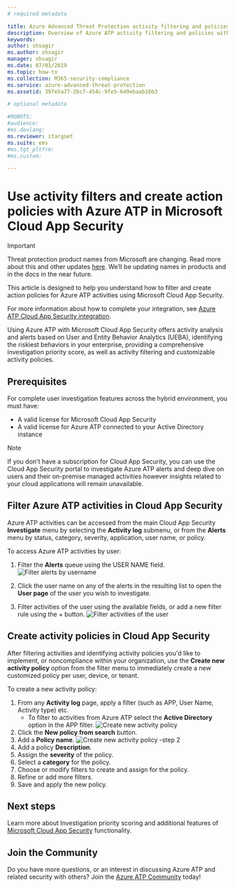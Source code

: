 ```yaml
---
# required metadata

title: Azure Advanced Threat Protection activity filtering and policies in Microsoft Cloud App Security
description: Overview of Azure ATP activity filtering and policies with Microsoft Cloud App Security.
keywords:
author: shsagir
ms.author: shsagir
manager: shsagir
ms.date: 07/01/2019
ms.topic: how-to
ms.collection: M365-security-compliance
ms.service: azure-advanced-threat-protection
ms.assetid: 397e5a77-2bc7-454c-9fe5-649ebaab16b3

# optional metadata

#ROBOTS:
#audience:
#ms.devlang:
ms.reviewer: itargoet
ms.suite: ems
#ms.tgt_pltfrm:
#ms.custom:

---
```


# Use activity filters and create action policies with Azure ATP in Microsoft Cloud App Security

> [!IMPORTANT]
> Threat protection product names from Microsoft are changing. Read more about this and other updates [here](https://www.microsoft.com/security/blog/?p=91813).  We’ll be updating names in products and in the docs in the near future.

This article is designed to help you understand how to filter and create action policies for Azure ATP activities using Microsoft Cloud App Security.

For more information about how to complete your integration, see [Azure ATP Cloud App Security integration](/cloud-app-security/aatp-integration).

Using Azure ATP with Microsoft Cloud App Security offers activity analysis and alerts based on User and Entity Behavior Analytics (UEBA), identifying the riskiest behaviors in your enterprise, providing a comprehensive investigation priority score, as well as activity filtering and customizable activity policies.

## Prerequisites

For complete user investigation features across the hybrid environment, you must have:

- A valid license for Microsoft Cloud App Security
- A valid license for Azure ATP connected to your Active Directory instance

>[!NOTE]
>If you don't have a subscription for Cloud App Security, you can use the Cloud App Security portal to investigate Azure ATP alerts and deep dive on users and their on-premise managed activities however insights related to your cloud applications will remain unavailable.

## Filter Azure ATP activities in Cloud App Security

Azure ATP activities can be accessed from the main Cloud App Security **Investigate** menu by selecting the **Activity log** submenu, or from the **Alerts** menu by status, category, severity, application, user name, or policy.

To access Azure ATP activities by user:

1. Filter the **Alerts** queue using the USER NAME field.
    ![Filter alerts by username](media/atp-mcas-alerts-queue.png)
1. Click the user name on any of the alerts in the resulting list to open the **User page** of the user you wish to investigate.

1. Filter activities of the user using the available fields, or add a new filter rule using the + button.
    ![Filter activities of the user](media/atp-mcas-activity-filter.png)

## Create activity policies in Cloud App Security

After filtering activities and identifying activity policies you'd like to implement, or noncompliance within your organization, use the **Create new activity policy** option from the filter menu to immediately create a new customized policy per user, device, or tenant.

To create a new activity policy:

1. From any **Activity log** page, apply a filter (such as APP, User Name, Activity type) etc.
    - To filter to activities from Azure ATP select the **Active Directory** option in the APP filter.
    ![Create new activity policy](media/atp-mcas-create-new-policy.png)
1. Click the **New policy from search** button.
1. Add a **Policy name**.
    ![Create new activity policy -step 2](media/atp-mcas-create-policy.png)
1. Add a policy **Description**.
1. Assign the **severity** of the policy.
1. Select a **category** for the policy.
1. Choose or modify filters to create and assign for the policy.
1. Refine or add more filters.
1. Save and apply the new policy.

## Next steps

Learn more about Investigation priority scoring and additional features of [Microsoft Cloud App Security](/cloud-app-security/) functionality.

## Join the Community

Do you have more questions, or an interest in discussing Azure ATP and related security with others? Join the [Azure ATP Community](https://techcommunity.microsoft.com/t5/Azure-Advanced-Threat-Protection/bd-p/AzureAdvancedThreatProtection) today!